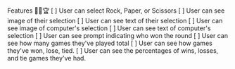 Features 🎯🥇🏆
[ ] User can select Rock, Paper, or Scissors
[ ] User can see image of their selection
[ ] User can see text of their selection
[ ] User can see image of computer's selection
[ ] User can see text of computer's selection
[ ] User can see prompt indicating who won the round
[ ] User can see how many games they've played total
[ ] User can see how games they've won, lose, tied.
[ ] User can see the percentages of wins, losses, and tie games they've had.